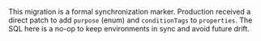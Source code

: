 This migration is a formal synchronization marker. Production received a direct patch to add `purpose` (enum) and `conditionTags` to `properties`. The SQL here is a no-op to keep environments in sync and avoid future drift.
